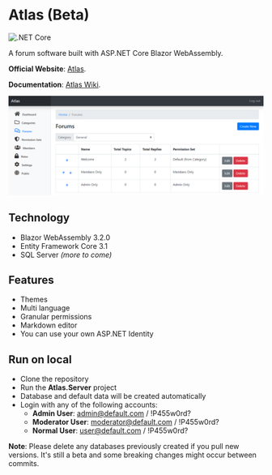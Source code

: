 # Atlas (Beta)

![.NET Core](https://github.com/lucabriguglia/Atlas/workflows/.NET%20Core/badge.svg)

A forum software built with ASP.NET Core Blazor WebAssembly.

**Official Website**: [Atlas](https://atlas-blazor.azurewebsites.net/).

**Documentation**: [Atlas Wiki](https://lucabriguglia.github.io/Atlas).

![Forums Admin](docs/assets/img/admin-forums.png)

## Technology

- Blazor WebAssembly 3.2.0
- Entity Framework Core 3.1
- SQL Server _(more to come)_

## Features

- Themes
- Multi language
- Granular permissions
- Markdown editor
- You can use your own ASP.NET Identity

## Run on local

- Clone the repository
- Run the **Atlas.Server** project
- Database and default data will be created automatically
- Login with any of the following accounts:
  - **Admin User**: admin@default.com / !P455w0rd?
  - **Moderator User**: moderator@default.com / !P455w0rd?
  - **Normal User**: user@default.com / !P455w0rd?

**Note**: Please delete any databases previously created if you pull new versions. It's still a beta and some breaking changes might occur between commits.
